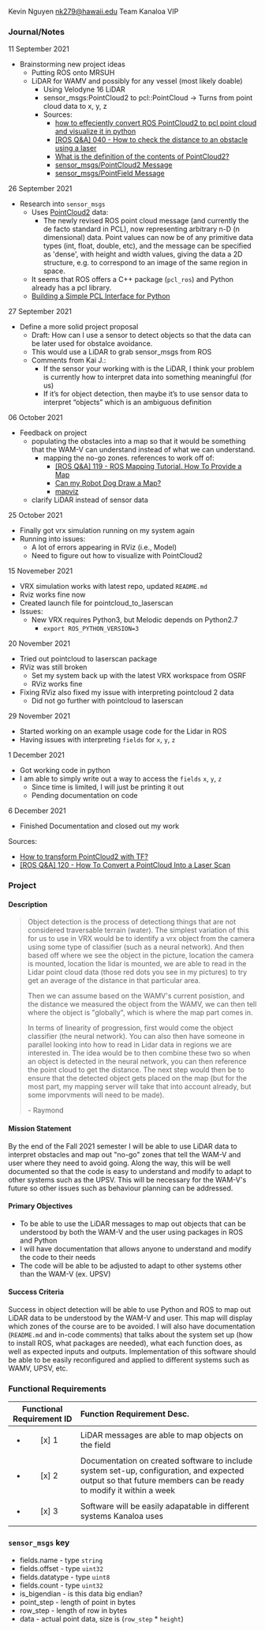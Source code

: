 Kevin Nguyen
nk279@hawaii.edu
Team Kanaloa VIP

### Journal/Notes

11 September 2021
+ Brainstorming new project ideas
    + Putting ROS onto MRSUH
    + LiDAR for WAMV and possibly for any vessel (most likely doable)
        + Using Velodyne 16 LiDAR
        + sensor_msgs:PointCloud2 to pcl::PointCloud -> Turns from point cloud data to x, y, z
        + Sources:
            + [how to effeciently convert ROS PointCloud2 to pcl point cloud and visualize it in python](https://stackoverflow.com/questions/39772424/how-to-effeciently-convert-ros-pointcloud2-to-pcl-point-cloud-and-visualize-it-i?rq=1)
            + [[ROS Q&A] 040 - How to check the distance to an obstacle using a laser](https://www.youtube.com/watch?v=q3Dn5U3cSWk)
            + [What is the definition of the contents of PointCloud2?](https://robotics.stackexchange.com/questions/19290/what-is-the-definition-of-the-contents-of-pointcloud2)
            + [sensor_msgs/PointCloud2 Message](http://docs.ros.org/en/melodic/api/sensor_msgs/html/msg/PointCloud2.html)
            + [sensor_msgs/PointField Message](http://docs.ros.org/en/melodic/api/sensor_msgs/html/msg/PointField.html)

26 September 2021
+ Research into `sensor_msgs`
    + Uses [PointCloud2](http://wiki.ros.org/pcl/Overview) data:
        + The newly revised ROS point cloud message (and currently the de facto standard in PCL), now representing arbitrary n-D (n dimensional) data. Point values can now be of any primitive data types (int, float, double, etc), and the message can be specified as 'dense', with height and width values, giving the data a 2D structure, e.g. to correspond to an image of the same region in space.
    + It seems that ROS offers a C++ package (`pcl_ros`) and Python already has a pcl library.
    + [Building a Simple PCL Interface for Python](https://industrial-training-master.readthedocs.io/en/melodic/_source/session5/Simple-PCL-Interface-for-Python.html)

27 September 2021
+ Define a more solid project proposal
    + Draft: How can I use a sensor to detect objects so that the data can be later used for obstalce avoidance.
    + This would use a LiDAR to grab sensor_msgs from ROS
    + Comments from Kai J.: 
        + If the sensor your working with is the LiDAR, I think your problem is currently how to interpret data into something meaningful (for us)
        + If it’s for object detection, then maybe it’s to use sensor data to interpret “objects” which is an ambiguous definition

06 October 2021
+ Feedback on project
    + populating the obstacles into a map so that it would be something that the WAM-V can understand instead of what we can understand. 
        + mapping the no-go zones. references to work off of: 
            + [[ROS Q&A] 119 - ROS Mapping Tutorial. How To Provide a Map](https://youtu.be/K1ZFkR4YsRQ)
            + [Can my Robot Dog Draw a Map?](https://www.youtube.com/watch?v=_j70sNWkWxs)
            + [mapviz](http://wiki.ros.org/mapviz)
    + clarify LiDAR instead of sensor data

25 October 2021
+ Finally got vrx simulation running on my system again
+ Running into issues:
    + A lot of errors appearing in RViz (i.e., Model)
    + Need to figure out how to visualize with PointCloud2

15 Novemeber 2021
+ VRX simulation works with latest repo, updated `README.md`
+ Rviz works fine now
+ Created launch file for pointcloud_to_laserscan
+ Issues:
    + New VRX requires Python3, but Melodic depends on Python2.7
        + `export ROS_PYTHON_VERSION=3`

20 November 2021
+ Tried out pointcloud to laserscan package
+ RViz was still broken
    + Set my system back up with the latest VRX workspace from OSRF
    + RViz works fine
+ Fixing RViz also fixed my issue with interpreting pointcloud 2 data
    + Did not go further with pointcloud to laserscan

29 November 2021
+ Started working on an example usage code for the Lidar in ROS
+ Having issues with interpreting `fields` for `x`, `y`, `z`

1 December 2021
+ Got working code in python
+ I am able to simply write out a way to access the `fields` `x`, `y`, `z`
    + Since time is limited, I will just be printing it out
    + Pending documentation on code

6 December 2021
+ Finished Documentation and closed out my work

Sources:
+ [How to transform PointCloud2 with TF?](https://answers.ros.org/question/9103/how-to-transform-pointcloud2-with-tf/)
+ [[ROS Q&A] 120 - How To Convert a PointCloud Into a Laser Scan](https://www.youtube.com/watch?v=IFNikTHN1pk&ab_channel=TheConstruct)

### Project
#### Description
> Object detection is the process of detectiong things that are not considered traversable terrain (water). The simplest variation of this for us to use in VRX would be to identify a vrx object from the camera using some type of classifier (such as a neural network). And then based off where we see the object in the picture, location the camera is mounted, location the lidar is mounted, we are able to read in the Lidar point cloud data (those red dots you see in my pictures) to try get an average of the distance in that particular area. 
>
> Then we can assume based on the WAMV's current posistion, and the distance we measured the object from the WAMV, we can then tell where the object is "globally", which is where the map part comes in.
>
> In terms of linearity of progression, first would come the object classifier (the neural network). You can also then have someone in parallel looking into how to read in Lidar data in regions we are interested in. The idea would be to then combine these two so when an object is detected in the neural network, you can then reference the point cloud to get the distance. The next step would then be to ensure that the detected object gets placed on the map (but for the most part, my mapping server will take that into account already, but some imporvments will need to be made).
>
> \- Raymond 

#### Mission Statement
By the end of the Fall 2021 semester I will be able to use LiDAR data to interpret obstacles and map out "no-go" zones that tell the WAM-V and user where they need to avoid going. Along the way, this will be well documented so that the code is easy to understand and modify to adapt to other systems such as the UPSV. This will be necessary for the WAM-V's future so other issues such as behaviour planning can be addressed.
#### Primary Objectives
+ To be able to use the LiDAR messages to map out objects that can be understood by both the WAM-V and the user using packages in ROS and Python
+ I will have documentation that allows anyone to understand and modify the code to their needs
+ The code will be able to be adjusted to adapt to other systems other than the WAM-V (ex. UPSV)
#### Success Criteria
Success in object detection will be able to use Python and ROS to map out LiDAR data to be understood by the WAM-V and user. This map will display which zones of the course are to be avoided. I will also have documentation (`README.md` and in-code comments) that talks about the system set up (how to install ROS, what packages are needed), what each function does, as well as expected inputs and outputs. Implementation of this software should be able to be easily reconfigured and applied to different systems such as WAMV, UPSV, etc.
### Functional Requirements
| Functional Requirement ID | Function Requirement Desc. |
| :---:                     |   :---   |
| <ul><li>[x] 1</li></ul>   | LiDAR messages are able to map objects on the field |
| <ul><li>[x] 2</li></ul>   | Documentation on created software to include system set-up, configuration, and expected output so that future members can be ready to modify it within a week | 
| <ul><li>[x] 3</li></ul>   | Software will be easily adapatable in different systems Kanaloa uses |

### `sensor_msgs` key
+ fields.name - type `string`
+ fields.offset - type `uint32`
+ fields.datatype - type `uint8`
+ fields.count - type `uint32`
+ is_bigendian - is this data big endian?
+ point_step - length of point in bytes
+ row_step - length of row in bytes
+ data - actual point data, size is (`row_step` * `height`)